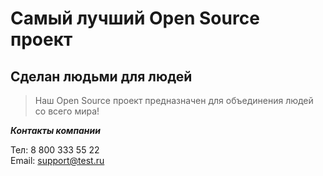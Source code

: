 # Самый лучший Open Source проект

## Сделан людьми для людей

> Наш Open Source проект предназначен для объединения людей со всего мира!

___Контакты компании___

Тел: 8 800 333 55 22  
Email: support@test.ru  
